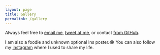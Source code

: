 ```yaml
---
layout: page
title: Gallery
permalink: /gallery
---
```


Always feel free to [email me](mailto:zhengwuma2-c@my.cityu.edu.hk), [tweet at me](https://twitter.com/zhengwuma), or contact [from GitHub](https://github.com/zhengwuma). <br>

I am also a foodie and unknown optional Ins poster.😂 You can also follow my [instagram](https://www.instagram.com/zhengwu_ma/) where I used to share my life.

